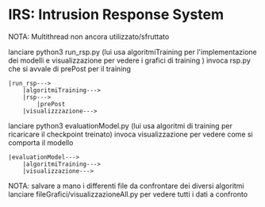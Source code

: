 # IRS: Intrusion Response System
NOTA: Multithread non ancora utilizzato/sfruttato

lanciare python3 run_rsp.py (lui usa algoritmiTraining per l'implementazione dei modelli e visualizzazione per vedere i grafici di training )
	invoca rsp.py che si avvale di prePost per il training
	
	|run_rsp--->
		|algoritmiTraining--->
		|rsp--->
			|prePost
		|visualizzzazione--->


lanciare python3 evaluationModel.py (lui usa algoritmi di training per ricaricare il checkpoint treinato)
	invoca visualizzazione per vedere come si comporta il modello
	
	|evaluationModel--->
		|algoritmiTraining--->
		|visualizzazione--->

	
NOTA: salvare a mano i differenti file da confrontare dei diversi algoritmi
lanciare fileGrafici/visualizzazioneAll.py 
	per vedere tutti i dati a confronto
